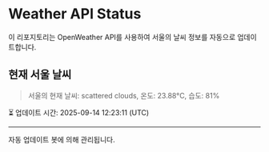 
# Weather API Status

이 리포지토리는 OpenWeather API를 사용하여 서울의 날씨 정보를 자동으로 업데이트합니다.

## 현재 서울 날씨
> 서울의 현재 날씨: scattered clouds, 온도: 23.88°C, 습도: 81%

⏳ 업데이트 시간: 2025-09-14 12:23:11 (UTC)

---
자동 업데이트 봇에 의해 관리됩니다.
